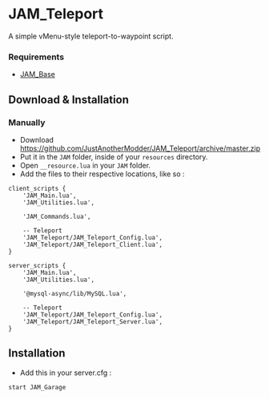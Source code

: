 # JAM_Teleport 
A simple vMenu-style teleport-to-waypoint script.

### Requirements
* [JAM_Base](https://github.com/JustAnotherModder/JAM_Base)

## Download & Installation

### Manually
- Download https://github.com/JustAnotherModder/JAM_Teleport/archive/master.zip
- Put it in the `JAM` folder, inside of your `resources` directory.
- Open `__resource.lua` in your `JAM` folder.
- Add the files to their respective locations, like so :

```
client_scripts {
	'JAM_Main.lua',
	'JAM_Utilities.lua',

	'JAM_Commands.lua',

	-- Teleport
	'JAM_Teleport/JAM_Teleport_Config.lua',
	'JAM_Teleport/JAM_Teleport_Client.lua',
}

server_scripts {	
	'JAM_Main.lua',
	'JAM_Utilities.lua',

	'@mysql-async/lib/MySQL.lua',

	-- Teleport
	'JAM_Teleport/JAM_Teleport_Config.lua',
	'JAM_Teleport/JAM_Teleport_Server.lua',
}
```

## Installation
- Add this in your server.cfg :

```
start JAM_Garage
```
